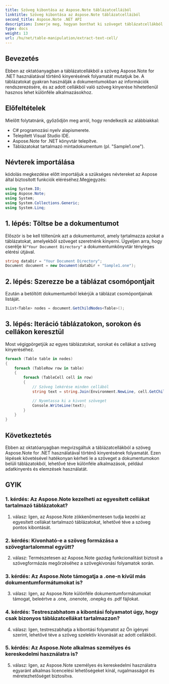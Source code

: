 ```yaml
---
title: Szöveg kibontása az Aspose.Note táblázatcelláiból
linktitle: Szöveg kibontása az Aspose.Note táblázatcelláiból
second_title: Aspose.Note .NET API
description: Ismerje meg, hogyan bonthat ki szöveget táblázatcellákból az Aspose.Note for .NET alkalmazásban. Fokozatmentesen fokozza dokumentumfeldolgozási képességeit.
type: docs
weight: 13
url: /hu/net/table-manipulation/extract-text-cell/
---
```

## Bevezetés

Ebben az oktatóanyagban a táblázatcellákból a szöveg Aspose.Note for .NET használatával történő kinyerésének folyamatát mutatjuk be. A táblázatokat gyakran használják a dokumentumokban az információk rendszerezésére, és az adott cellákból való szöveg kinyerése hihetetlenül hasznos lehet különféle alkalmazásokhoz.

## Előfeltételek

Mielőtt folytatnánk, győződjön meg arról, hogy rendelkezik az alábbiakkal:

- C# programozási nyelv alapismerete.
- Telepített Visual Studio IDE.
- Aspose.Note for .NET könyvtár telepítve.
- Táblázatokat tartalmazó mintadokumentum (pl. "Sample1.one").

## Névterek importálása

kódolás megkezdése előtt importáljuk a szükséges névtereket az Aspose által biztosított funkciók eléréséhez.Megjegyzés:

```csharp
using System.IO;
using Aspose.Note;
using System;
using System.Collections.Generic;
using System.Linq;
```

## 1. lépés: Töltse be a dokumentumot

 Először is be kell töltenünk azt a dokumentumot, amely tartalmazza azokat a táblázatokat, amelyekből szöveget szeretnénk kinyerni. Ügyeljen arra, hogy cserélje ki`"Your Document Directory"` a dokumentumkönyvtár tényleges elérési útjával.

```csharp
string dataDir = "Your Document Directory";
Document document = new Document(dataDir + "Sample1.one");
```

## 2. lépés: Szerezze be a táblázat csomópontjait

Ezután a betöltött dokumentumból lekérjük a táblázat csomópontjainak listáját.

```csharp
IList<Table> nodes = document.GetChildNodes<Table>();
```

## 3. lépés: Iteráció táblázatokon, sorokon és cellákon keresztül

Most végigpörgetjük az egyes táblázatokat, sorokat és cellákat a szöveg kinyeréséhez.

```csharp
foreach (Table table in nodes)
{
    foreach (TableRow row in table)
    {
        foreach (TableCell cell in row)
        {
            // Szöveg lekérése minden cellából
            string text = string.Join(Environment.NewLine, cell.GetChildNodes<RichText>().Select(e => e.Text)) + Environment.NewLine;

            // Nyomtassa ki a kivont szöveget
            Console.WriteLine(text);
        }
    }
}
```

## Következtetés

Ebben az oktatóanyagban megvizsgáltuk a táblázatcellákból a szöveg Aspose.Note for .NET használatával történő kinyerésének folyamatát. Ezen lépések követésével hatékonyan kérheti le a szöveget a dokumentumokon belüli táblázatokból, lehetővé téve különféle alkalmazások, például adatkinyerés és elemzések használatát.

## GYIK

### 1. kérdés: Az Aspose.Note kezelheti az egyesített cellákat tartalmazó táblázatokat?

1. válasz: Igen, az Aspose.Note zökkenőmentesen tudja kezelni az egyesített cellákat tartalmazó táblázatokat, lehetővé téve a szöveg pontos kibontását.

### 2. kérdés: Kivonható-e a szöveg formázása a szövegtartalommal együtt?

2. válasz: Természetesen az Aspose.Note gazdag funkcionalitást biztosít a szövegformázás megőrzéséhez a szövegkivonási folyamatok során.

### 3. kérdés: Az Aspose.Note támogatja a .one-n kívül más dokumentumformátumokat is?

3. válasz: Igen, az Aspose.Note különféle dokumentumformátumokat támogat, beleértve a .one, .onenote, .onepkg és .pdf fájlokat.

### 4. kérdés: Testreszabhatom a kibontási folyamatot úgy, hogy csak bizonyos táblázatcellákat tartalmazzon?

4. válasz: Igen, testreszabhatja a kibontási folyamatot az Ön igényei szerint, lehetővé téve a szöveg szelektív kivonását az adott cellákból.

### 5. kérdés: Az Aspose.Note alkalmas személyes és kereskedelmi használatra is?

5. válasz: Igen, az Aspose.Note személyes és kereskedelmi használatra egyaránt alkalmas licencelési lehetőségeket kínál, rugalmasságot és méretezhetőséget biztosítva.